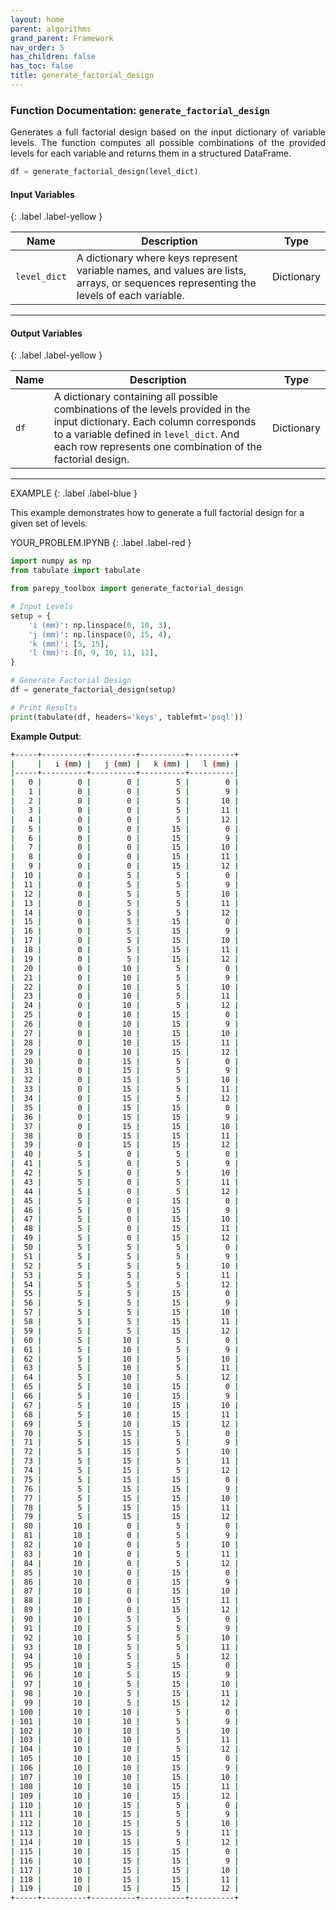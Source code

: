 ```yaml
---
layout: home
parent: algorithms
grand_parent: Framework
nav_order: 5
has_children: false
has_toc: false
title: generate_factorial_design
---
```


<!--Don't delete this script-->
<script src="https://polyfill.io/v3/polyfill.min.js?features=es6"></script>
<script id="MathJax-script" async src="https://cdn.jsdelivr.net/npm/mathjax@3/es5/tex-mml-chtml.js"></script>
<!--Don't delete this script-->

### Function Documentation: `generate_factorial_design`

<p align="justify">
    Generates a full factorial design based on the input dictionary of variable levels. The function computes all possible combinations of the provided levels for each variable and returns them in a structured DataFrame.
</p>

```python
df = generate_factorial_design(level_dict)
```

#### Input Variables
{: .label .label-yellow }

<table style="width:100%">
    <thead>
      <tr>
        <th>Name</th>
        <th>Description</th>
        <th>Type</th>
      </tr>
    </thead>
    <tr>
        <td><code>level_dict</code></td>
        <td>
            A dictionary where keys represent variable names, and values are lists, arrays, or sequences representing the levels of each variable.
        </td>
        <td>Dictionary</td>
    </tr>
</table>

---

#### Output Variables
{: .label .label-yellow }

<table style="width:100%">
   <thead>
     <tr>
       <th>Name</th>
       <th>Description</th>
       <th>Type</th>
     </tr>
   </thead>
   <tr>
       <td><code>df</code></td>
       <td>
           A dictionary containing all possible combinations of the levels provided in the input dictionary. Each column corresponds to a variable defined in <code>level_dict</code>. And each row represents one combination of the factorial design.
       </td>
       <td>Dictionary</td>
   </tr>
</table>

---

EXAMPLE
{: .label .label-blue }

This example demonstrates how to generate a full factorial design for a given set of levels.

YOUR_PROBLEM.IPYNB
{: .label .label-red }

```python
import numpy as np
from tabulate import tabulate

from parepy_toolbox import generate_factorial_design

# Input Levels
setup = {
    'i (mm)': np.linspace(0, 10, 3),
    'j (mm)': np.linspace(0, 15, 4),
    'k (mm)': [5, 15],               
    'l (mm)': [0, 9, 10, 11, 12],
}

# Generate Factorial Design
df = generate_factorial_design(setup)

# Print Results
print(tabulate(df, headers='keys', tablefmt='psql'))
```

**Example Output**:

```bash
+-----+----------+----------+----------+----------+
|     |   i (mm) |   j (mm) |   k (mm) |   l (mm) |
|-----+----------+----------+----------+----------|
|   0 |        0 |        0 |        5 |        0 |
|   1 |        0 |        0 |        5 |        9 |
|   2 |        0 |        0 |        5 |       10 |
|   3 |        0 |        0 |        5 |       11 |
|   4 |        0 |        0 |        5 |       12 |
|   5 |        0 |        0 |       15 |        0 |
|   6 |        0 |        0 |       15 |        9 |
|   7 |        0 |        0 |       15 |       10 |
|   8 |        0 |        0 |       15 |       11 |
|   9 |        0 |        0 |       15 |       12 |
|  10 |        0 |        5 |        5 |        0 |
|  11 |        0 |        5 |        5 |        9 |
|  12 |        0 |        5 |        5 |       10 |
|  13 |        0 |        5 |        5 |       11 |
|  14 |        0 |        5 |        5 |       12 |
|  15 |        0 |        5 |       15 |        0 |
|  16 |        0 |        5 |       15 |        9 |
|  17 |        0 |        5 |       15 |       10 |
|  18 |        0 |        5 |       15 |       11 |
|  19 |        0 |        5 |       15 |       12 |
|  20 |        0 |       10 |        5 |        0 |
|  21 |        0 |       10 |        5 |        9 |
|  22 |        0 |       10 |        5 |       10 |
|  23 |        0 |       10 |        5 |       11 |
|  24 |        0 |       10 |        5 |       12 |
|  25 |        0 |       10 |       15 |        0 |
|  26 |        0 |       10 |       15 |        9 |
|  27 |        0 |       10 |       15 |       10 |
|  28 |        0 |       10 |       15 |       11 |
|  29 |        0 |       10 |       15 |       12 |
|  30 |        0 |       15 |        5 |        0 |
|  31 |        0 |       15 |        5 |        9 |
|  32 |        0 |       15 |        5 |       10 |
|  33 |        0 |       15 |        5 |       11 |
|  34 |        0 |       15 |        5 |       12 |
|  35 |        0 |       15 |       15 |        0 |
|  36 |        0 |       15 |       15 |        9 |
|  37 |        0 |       15 |       15 |       10 |
|  38 |        0 |       15 |       15 |       11 |
|  39 |        0 |       15 |       15 |       12 |
|  40 |        5 |        0 |        5 |        0 |
|  41 |        5 |        0 |        5 |        9 |
|  42 |        5 |        0 |        5 |       10 |
|  43 |        5 |        0 |        5 |       11 |
|  44 |        5 |        0 |        5 |       12 |
|  45 |        5 |        0 |       15 |        0 |
|  46 |        5 |        0 |       15 |        9 |
|  47 |        5 |        0 |       15 |       10 |
|  48 |        5 |        0 |       15 |       11 |
|  49 |        5 |        0 |       15 |       12 |
|  50 |        5 |        5 |        5 |        0 |
|  51 |        5 |        5 |        5 |        9 |
|  52 |        5 |        5 |        5 |       10 |
|  53 |        5 |        5 |        5 |       11 |
|  54 |        5 |        5 |        5 |       12 |
|  55 |        5 |        5 |       15 |        0 |
|  56 |        5 |        5 |       15 |        9 |
|  57 |        5 |        5 |       15 |       10 |
|  58 |        5 |        5 |       15 |       11 |
|  59 |        5 |        5 |       15 |       12 |
|  60 |        5 |       10 |        5 |        0 |
|  61 |        5 |       10 |        5 |        9 |
|  62 |        5 |       10 |        5 |       10 |
|  63 |        5 |       10 |        5 |       11 |
|  64 |        5 |       10 |        5 |       12 |
|  65 |        5 |       10 |       15 |        0 |
|  66 |        5 |       10 |       15 |        9 |
|  67 |        5 |       10 |       15 |       10 |
|  68 |        5 |       10 |       15 |       11 |
|  69 |        5 |       10 |       15 |       12 |
|  70 |        5 |       15 |        5 |        0 |
|  71 |        5 |       15 |        5 |        9 |
|  72 |        5 |       15 |        5 |       10 |
|  73 |        5 |       15 |        5 |       11 |
|  74 |        5 |       15 |        5 |       12 |
|  75 |        5 |       15 |       15 |        0 |
|  76 |        5 |       15 |       15 |        9 |
|  77 |        5 |       15 |       15 |       10 |
|  78 |        5 |       15 |       15 |       11 |
|  79 |        5 |       15 |       15 |       12 |
|  80 |       10 |        0 |        5 |        0 |
|  81 |       10 |        0 |        5 |        9 |
|  82 |       10 |        0 |        5 |       10 |
|  83 |       10 |        0 |        5 |       11 |
|  84 |       10 |        0 |        5 |       12 |
|  85 |       10 |        0 |       15 |        0 |
|  86 |       10 |        0 |       15 |        9 |
|  87 |       10 |        0 |       15 |       10 |
|  88 |       10 |        0 |       15 |       11 |
|  89 |       10 |        0 |       15 |       12 |
|  90 |       10 |        5 |        5 |        0 |
|  91 |       10 |        5 |        5 |        9 |
|  92 |       10 |        5 |        5 |       10 |
|  93 |       10 |        5 |        5 |       11 |
|  94 |       10 |        5 |        5 |       12 |
|  95 |       10 |        5 |       15 |        0 |
|  96 |       10 |        5 |       15 |        9 |
|  97 |       10 |        5 |       15 |       10 |
|  98 |       10 |        5 |       15 |       11 |
|  99 |       10 |        5 |       15 |       12 |
| 100 |       10 |       10 |        5 |        0 |
| 101 |       10 |       10 |        5 |        9 |
| 102 |       10 |       10 |        5 |       10 |
| 103 |       10 |       10 |        5 |       11 |
| 104 |       10 |       10 |        5 |       12 |
| 105 |       10 |       10 |       15 |        0 |
| 106 |       10 |       10 |       15 |        9 |
| 107 |       10 |       10 |       15 |       10 |
| 108 |       10 |       10 |       15 |       11 |
| 109 |       10 |       10 |       15 |       12 |
| 110 |       10 |       15 |        5 |        0 |
| 111 |       10 |       15 |        5 |        9 |
| 112 |       10 |       15 |        5 |       10 |
| 113 |       10 |       15 |        5 |       11 |
| 114 |       10 |       15 |        5 |       12 |
| 115 |       10 |       15 |       15 |        0 |
| 116 |       10 |       15 |       15 |        9 |
| 117 |       10 |       15 |       15 |       10 |
| 118 |       10 |       15 |       15 |       11 |
| 119 |       10 |       15 |       15 |       12 |
+-----+----------+----------+----------+----------+
```
